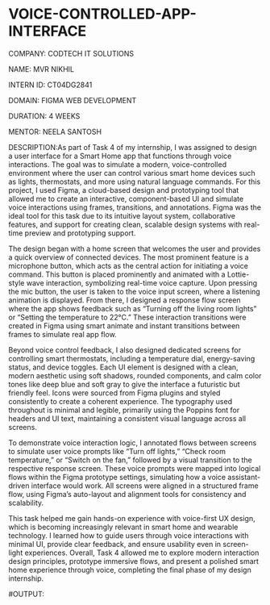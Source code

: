 # VOICE-CONTROLLED-APP-INTERFACE

COMPANY: CODTECH IT SOLUTIONS

NAME: MVR NIKHIL

INTERN ID: CT04DG2841

DOMAIN: FIGMA WEB DEVELOPMENT

DURATION: 4 WEEKS

MENTOR: NEELA SANTOSH

DESCRIPTION:As part of Task 4 of my internship, I was assigned to design a user interface for a Smart Home app that functions through voice interactions. The goal was to simulate a modern, voice-controlled environment where the user can control various smart home devices such as lights, thermostats, and more using natural language commands. For this project, I used Figma, a cloud-based design and prototyping tool that allowed me to create an interactive, component-based UI and simulate voice interactions using frames, transitions, and annotations. Figma was the ideal tool for this task due to its intuitive layout system, collaborative features, and support for creating clean, scalable design systems with real-time preview and prototyping support.

The design began with a home screen that welcomes the user and provides a quick overview of connected devices. The most prominent feature is a microphone button, which acts as the central action for initiating a voice command. This button is placed prominently and animated with a Lottie-style wave interaction, symbolizing real-time voice capture. Upon pressing the mic button, the user is taken to the voice input screen, where a listening animation is displayed. From there, I designed a response flow screen where the app shows feedback such as “Turning off the living room lights” or “Setting the temperature to 22°C.” These interaction transitions were created in Figma using smart animate and instant transitions between frames to simulate real app flow.

Beyond voice control feedback, I also designed dedicated screens for controlling smart thermostats, including a temperature dial, energy-saving status, and device toggles. Each UI element is designed with a clean, modern aesthetic using soft shadows, rounded components, and calm color tones like deep blue and soft gray to give the interface a futuristic but friendly feel. Icons were sourced from Figma plugins and styled consistently to create a coherent experience. The typography used throughout is minimal and legible, primarily using the Poppins font for headers and UI text, maintaining a consistent visual language across all screens.

To demonstrate voice interaction logic, I annotated flows between screens to simulate user voice prompts like “Turn off lights,” “Check room temperature,” or “Switch on the fan,” followed by a visual transition to the respective response screen. These voice prompts were mapped into logical flows within the Figma prototype settings, simulating how a voice assistant-driven interface would work. All screens were aligned in a structured frame flow, using Figma’s auto-layout and alignment tools for consistency and scalability.

This task helped me gain hands-on experience with voice-first UX design, which is becoming increasingly relevant in smart home and wearable technology. I learned how to guide users through voice interactions with minimal UI, provide clear feedback, and ensure usability even in screen-light experiences. Overall, Task 4 allowed me to explore modern interaction design principles, prototype immersive flows, and present a polished smart home experience through voice, completing the final phase of my design internship.

#OUTPUT:

